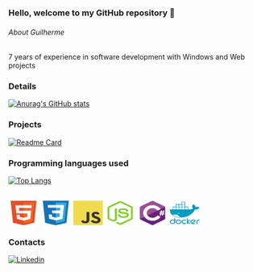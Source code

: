 ### Hello, welcome to my GitHub repository 👋

###### About Guilherme
7 years of experience in software development with Windows and Web projects

### Details
[![Anurag's GitHub stats](https://github-readme-stats.vercel.app/api?username=freguilherme&show_icons=true&theme=dark)](https://github.com/freguilherme)

### Projects
[![Readme Card](https://github-readme-stats.vercel.app/api/pin/?username=freguilherme&repo=tiktok-clone&theme=dark)](https://github.com/freguilherme/tiktok-clone)

### Programming languages ​​used
[![Top Langs](https://github-readme-stats.vercel.app/api/top-langs/?username=freguilherme&layout=compact)](https://github.com/freguilherme)

<div style="display: inline_block"><br> 
  <img align="center" alt="HTML" height="50" width="60" src="https://raw.githubusercontent.com/devicons/devicon/master/icons/html5/html5-original.svg">
  <img align="center" alt="CSS" height="50" width="60" src="https://raw.githubusercontent.com/devicons/devicon/master/icons/css3/css3-original.svg">
  <img align="center" alt="Javascript" height="50" width="60" src="https://raw.githubusercontent.com/devicons/devicon/master/icons/javascript/javascript-original.svg">
  <img align="center" alt="Nodejs" height="50" width="60" src="https://raw.githubusercontent.com/devicons/devicon/master/icons/nodejs/nodejs-original.svg">
  <img align="center" alt="Csharp" height="50" width="60" src="https://raw.githubusercontent.com/devicons/devicon/master/icons/csharp/csharp-original.svg">
  <img align="center" alt="Docker" height="50" width="60" src="https://raw.githubusercontent.com/devicons/devicon/master/icons/docker/docker-plain-wordmark.svg">
</div>

### Contacts
[<img src='https://img.shields.io/badge/LinkedIn-0077B5?style=for-the-badge&logo=linkedin&logoColor=white' alt='Linkedin' height='30'>](https://www.linkedin.com/in/freguilherme/)




  
  
